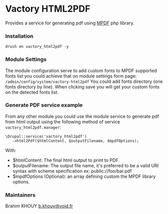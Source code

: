 # Vactory HTML2PDF
Provides a service for generating pdf using [MPDF](https://mpdf.github.io) php
library.

### Installation
 `drush en vactory_html2pdf -y`
 
### Module Settings
The module configuration serve to add custom fonts to MPDF supported fonts list
you could achieve that on module settings form page:
 `/admin/config/system/vactory-html2pdf`
You could add fonts directory (one fonts directory by line).
When clicking save you will get your custom fonts on the detected fonts list.

### Generate PDF service example
From any other module you could use the module service to generate pdf from
html output using the following method of service `vactory_html2pdf.manager`:

    \Drupal::service('vactory_html2pdf')
       ->html2Pdf($htmlContent, $outputFilename, $mpdfOptions);

With:
  - $htmlContent: The final html output to print to PDF.
  - $outputFilename: The output file name, it's preferred to be a valid URI
syntax with scheme specification ex: public://foo/bar.pdf
  - $mpdfOptions (Optional): an array defining custom the MPDF library options.

### Maintainers
Brahim KHOUY <b.khouy@void.fr>
